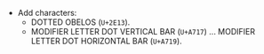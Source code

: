 * Add characters:
  - DOTTED OBELOS (`U+2E13`).
  - MODIFIER LETTER DOT VERTICAL BAR (`U+A717`) ... MODIFIER LETTER DOT HORIZONTAL BAR (`U+A719`).
